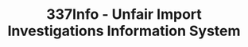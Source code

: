 ---
layout: default
bigquery: https://console.cloud.google.com/bigquery?p=patents-public-data&d=usitc_investigations&page=dataset&project=sheets-management-319211
citation: US International Trade Commission 337Info Unfair Import Investigations Information
  System
contributors: US International Trade Comission
cost: None
description: US International Trade Commission 337Info Unfair Import Investigations
  Information System contains data on investigations done under Section 337. Section
  337 declares the infringement of certain statutory intellectual property rights
  and other forms of unfair competition in import trade to be unlawful practices.
  Most Section 337 investigations involve allegations of patent or registered trademark
  infringement.
documentation: FAQ and tutorial available on the site
last_edit: Mon, 04 Apr 2022 19:10:40 GMT
location: https://pubapps2.usitc.gov/337external/
maintained_by: US International Trade Comission
schema_fields: '[''teoReliefGranted'', ''internalRemand'', ''teoIdIssueDate'', ''aljAssigned'',
  ''markmanHearing'', ''finalIdOnViolationDue'', ''targetDate'', ''investigationTermDate'',
  ''scheduledEndDateEvidHear'', ''dateComplaintFiled'', ''currentActiveALJ'', ''publication_number'',
  ''id'', ''finalDetNoViolation'', ''dateOfPublicationFrNotice'', ''invUnfairAct'',
  ''reportingRequirements'', ''patentNumber'', ''cafcAppeals'', ''dateCreated'', ''issueDateOtherNonFinal'',
  ''ouiiAttorney'', ''gcAttorney'', ''teoProceedingInvolved'', ''docketNo'', ''investigationNo'',
  ''endDateMarkmanHearing'', ''scheduledStartDateEvidHear'', ''finalIdOnViolationIssue'',
  ''lastUpdated'', ''trademarkNumbers'', ''actualStartDateEvidHear'', ''patentNumbers'',
  ''teoIdDueDate'', ''complainant'', ''investigationType'', ''actualEndDateEvidHear'',
  ''respondent'', ''startDateMarkmanHearing'', ''htsNumbers'', ''ouiiParticipation'',
  ''currentStatus'', ''finalDetViolation'', ''copyrightNumbers'', ''title'']'
shortname: unfair_import_investigations
tags:
- import
- legal
- trade
timeframe: 2008-2021 (prior to 2008 downloadable as a JSON file)
title: 337Info - Unfair Import Investigations Information System
uuid: 2721f5ec-e599-4890-9265-9706719fc71e
---